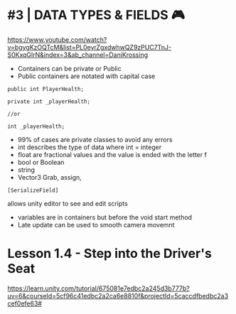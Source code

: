 # #3 | DATA TYPES & FIELDS 🎮

https://www.youtube.com/watch?v=bgygKzOQTcM&list=PL0eyrZgxdwhwQZ9zPUC7TnJ-S0KxqGlrN&index=3&ab_channel=DaniKrossing

- Containers can be private or Public
- Public containers are notated with capital case

```
public int PlayerHealth;
```

```
private int _playerHealth;

//or

int _playerHealth;
```

- 99% of cases are private classes to avoid any errors
- int describes the type of data where int = integer
- float are fractional values and the value is ended with the letter f
- bool or Boolean 
- string
- Vector3 
Grab, assign, 
```
[SerializeField]
```
 allows unity editor to see and edit scripts

- variables are in containers but before the void start method
- Late update can be used to smooth camera movemnt

# Lesson 1.4 - Step into the Driver's Seat

https://learn.unity.com/tutorial/675081e7edbc2a245d3b777b?uv=6&courseId=5cf96c41edbc2a2ca6e8810f&projectId=5caccdfbedbc2a3cef0efe63#

